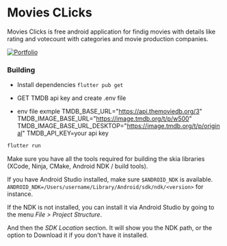 # Movies CLicks

Movies Clicks is free android application for findig movies with details like rating and votecount with categories and movie production companies.

[![Portfolio](https://ankitgautam.vercel.app/asset/images/logo.ico)](https://ankitgautam.vercel.app/)

### Building

- Install dependencies `flutter pub get`
- GET TMDB api key and create .env file

- env file exmple
  TMDB_BASE_URL="https://api.themoviedb.org/3"
  TMDB_IMAGE_BASE_URL="https://image.tmdb.org/t/p/w500"
  TMDB_IMAGE_BASE_URL_DESKTOP="https://image.tmdb.org/t/p/original"
  TMDB_API_KEY=your api key

```sh
flutter run
```

Make sure you have all the tools required for building the skia libraries (XCode, Ninja, CMake, Android NDK / build tools).

If you have Android Studio installed, make sure `$ANDROID_NDK` is available.
`ANDROID_NDK=/Users/username/Library/Android/sdk/ndk/<version>` for instance.

If the NDK is not installed, you can install it via Android Studio by going to the menu _File > Project Structure_.

And then the _SDK Location_ section. It will show you the NDK path, or the option to Download it if you don't have it installed.
